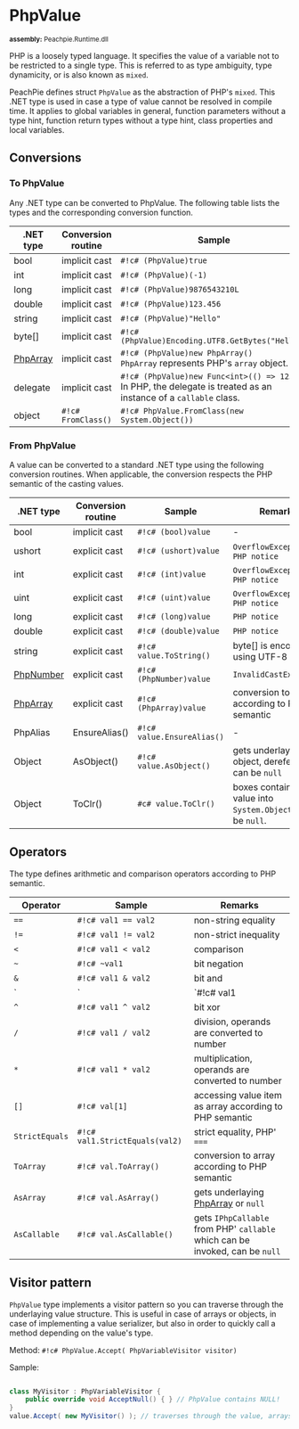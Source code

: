 # PhpValue

<small>**assembly:** Peachpie.Runtime.dll</small>

PHP is a loosely typed language. It specifies the value of a variable not to be restricted to a single type. This is referred to as type ambiguity, type dynamicity, or is also known as `mixed`.

PeachPie defines struct `PhpValue` as the abstraction of PHP's `mixed`. This .NET type is used in case a type of value cannot be resolved in compile time. It applies to global variables in general, function parameters without a type hint, function return types without a type hint, class properties and local variables.

## Conversions

### To PhpValue

Any .NET type can be converted to PhpValue. The following table lists the types and the corresponding conversion function.

.NET type | Conversion routine | Sample
---       | ---                | ---
bool | implicit cast | `#!c# (PhpValue)true`
int | implicit cast | `#!c# (PhpValue)(-1)`
long | implicit cast | `#!c# (PhpValue)9876543210L`
double | implicit cast | `#!c# (PhpValue)123.456`
string | implicit cast | `#!c# (PhpValue)"Hello"`
byte[] | implicit cast | `#!c# (PhpValue)Encoding.UTF8.GetBytes("Hello")`
[PhpArray](phparray) | implicit cast | `#!c# (PhpValue)new PhpArray()`<br/>`PhpArray` represents PHP's `array` object.
delegate | implicit cast | `#!c# (PhpValue)new Func<int>(() => 123)`<br/>In PHP, the delegate is treated as an instance of a `callable` class.
object | `#!c# FromClass()` | `#!c# PhpValue.FromClass(new System.Object())`

### From PhpValue

A value can be converted to a standard .NET type using the following conversion routines. When applicable, the conversion respects the PHP semantic of the casting values.

.NET type | Conversion routine | Sample | Remarks
---       | ---                | ---    | ---
bool | implicit cast | `#!c# (bool)value` | -
ushort | explicit cast | `#!c# (ushort)value` | `OverflowException`, `PHP notice`
int | explicit cast | `#!c# (int)value` | `OverflowException`, `PHP notice`
uint | explicit cast | `#!c# (uint)value` | `OverflowException`, `PHP notice`
long | explicit cast | `#!c# (long)value` | `PHP notice`
double | explicit cast | `#!c# (double)value` | `PHP notice`
string | explicit cast | `#!c# value.ToString()` | byte[] is encoded using UTF-8
[PhpNumber](phpnumber) | explicit cast | `#!c# (PhpNumber)value` | `InvalidCastException`
[PhpArray](phparray) | explicit cast | `#!c# (PhpArray)value` | conversion to array according to PHP semantic
PhpAlias | EnsureAlias() | `#!c# value.EnsureAlias()` | -
Object | AsObject() | `#!c# value.AsObject()` | gets underlaying object, dereferenced, can be `null`
Object | ToClr() | `#c# value.ToClr()` | boxes contained value into `System.Object`, can be `null`.

## Operators

The type defines arithmetic and comparison operators according to PHP semantic.

Operator | Sample | Remarks
---      | ---    | ---
`==` | `#!c# val1 == val2` | non-string equality
`!=` | `#!c# val1 != val2` | non-strict inequality
`<` | `#!c# val1 < val2` | comparison
`~` | `#!c# ~val1` | bit negation
`&` | `#!c# val1 & val2` | bit and
`|` | `#!c# val1 | val2` | bit or
`^` | `#!c# val1 ^ val2` | bit xor
`/` | `#!c# val1 / val2` | division, operands are converted to number
`*` | `#!c# val1 * val2` | multiplication, operands are converted to number
`[]` | `#!c# val[1]` | accessing value item as array according to PHP semantic
`StrictEquals` | `#!c# val1.StrictEquals(val2)` | strict equality, PHP' `===`
`ToArray` | `#!c# val.ToArray()` | conversion to array according to PHP semantic
`AsArray` | `#!c# val.AsArray()` | gets underlaying [PhpArray](phparray) or `null`
`AsCallable` | `#!c# val.AsCallable()` | gets `IPhpCallable` from PHP' `callable` which can be invoked, can be `null`

## Visitor pattern

`PhpValue` type implements a visitor pattern so you can traverse through the underlaying value structure. This is useful in case of arrays or objects, in case of implementing a value serializer, but also in order to quickly call a method depending on the value's type.

Method: `#!c# PhpValue.Accept( PhpVariableVisitor visitor)`

Sample:

```c#

class MyVisitor : PhpVariableVisitor {
    public override void AcceptNull() { } // PhpValue contains NULL!
}
value.Accept( new MyVisitor() ); // traverses through the value, arrays and objects
```
